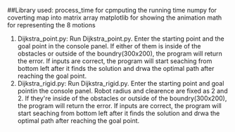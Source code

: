 
##Library used: 
process_time for cpmputing the running time 
numpy for coverting map into matrix array
matplotlib for showing the animation 
math for representing the 8 motions


1. Dijkstra_point.py:
Run Dijkstra_point.py. 
Enter the starting point and the goal point in the console panel. 
If either of them is inside of the obstacles or outside of the boundry(300x200), the program will return the error. 
If inputs are correct, the program will start seaching from bottom left after it finds the solution and drwa the optimal path after reaching the goal point. 
2. Dijkstra_rigid.py:
Run Dijkstra_rigid.py. 
Enter the starting point and goal pointin the console panel. Robot radius and clearence are fixed as 2 and 2. 
If they're inside of the obstacles or outside of the boundry(300x200), the program will return the error. 
If inputs are correct, the program will start seaching from bottom left after it finds the solution and drwa the optimal path after reaching the goal point. 




